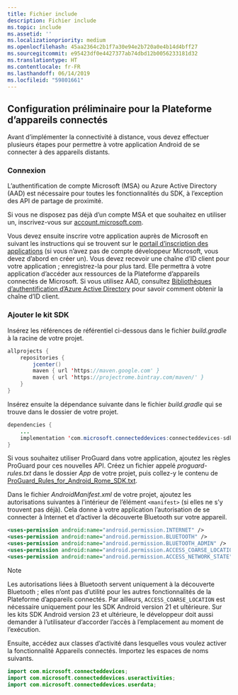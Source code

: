 ```yaml
---
title: Fichier include
description: Fichier include
ms.topic: include
ms.assetid: ''
ms.localizationpriority: medium
ms.openlocfilehash: 45aa2364c2b1f7a30e94e2b720a0e4b14d4bff27
ms.sourcegitcommit: e95423df0e4427377ab74dbd12b0056233181d32
ms.translationtype: HT
ms.contentlocale: fr-FR
ms.lasthandoff: 06/14/2019
ms.locfileid: "59801661"
---
```

## <a name="preliminary-setup-for-the-connected-devices-platform"></a>Configuration préliminaire pour la Plateforme d’appareils connectés

Avant d’implémenter la connectivité à distance, vous devez effectuer plusieurs étapes pour permettre à votre application Android de se connecter à des appareils distants.

### <a name="sign-in"></a>Connexion

L’authentification de compte Microsoft (MSA) ou Azure Active Directory (AAD) est nécessaire pour toutes les fonctionnalités du SDK, à l’exception des API de partage de proximité. 

Si vous ne disposez pas déjà d’un compte MSA et que souhaitez en utiliser un, inscrivez-vous sur [account.microsoft.com](https://account.microsoft.com/account).

Vous devez ensuite inscrire votre application auprès de Microsoft en suivant les instructions qui se trouvent sur le [portail d’inscription des applications](https://apps.dev.microsoft.com/) (si vous n’avez pas de compte développeur Microsoft, vous devez d’abord en créer un). Vous devez recevoir une chaîne d’ID client pour votre application ; enregistrez-la pour plus tard. Elle permettra à votre application d’accéder aux ressources de la Plateforme d’appareils connectés de Microsoft. Si vous utilisez AAD, consultez [Bibliothèques d’authentification d’Azure Active Directory](https://docs.microsoft.com/azure/active-directory/develop/active-directory-authentication-libraries) pour savoir comment obtenir la chaîne d’ID client.

### <a name="add-the-sdk"></a>Ajouter le kit SDK

Insérez les références de référentiel ci-dessous dans le fichier *build.gradle* à la racine de votre projet.

```Java
allprojects {
    repositories {
        jcenter()
        maven { url 'https://maven.google.com' }
        maven { url 'https://projectrome.bintray.com/maven/' }
    }
}
```
Insérez ensuite la dépendance suivante dans le fichier _build.gradle_ qui se trouve dans le dossier de votre projet.

```Java
dependencies { 
    ...
    implementation 'com.microsoft.connecteddevices:connecteddevices-sdk:0.11.0'
}
```

Si vous souhaitez utiliser ProGuard dans votre application, ajoutez les règles ProGuard pour ces nouvelles API. Créez un fichier appelé *proguard-rules.txt* dans le dossier *App* de votre projet, puis collez-y le contenu de [ProGuard_Rules_for_Android_Rome_SDK.txt](https://github.com/Microsoft/project-rome/blob/master/Android/ProGuard_Rules_for_Android_Rome_SDK.txt).

Dans le fichier *AndroidManifest.xml* de votre projet, ajoutez les autorisations suivantes à l’intérieur de l’élément `<manifest>` (si elles ne s’y trouvent pas déjà). Cela donne à votre application l’autorisation de se connecter à Internet et d’activer la découverte Bluetooth sur votre appareil.

```xml
<uses-permission android:name="android.permission.INTERNET" />
<uses-permission android:name="android.permission.BLUETOOTH" />
<uses-permission android:name="android.permission.BLUETOOTH_ADMIN" />
<uses-permission android:name="android.permission.ACCESS_COARSE_LOCATION" />
<uses-permission android:name="android.permission.ACCESS_NETWORK_STATE" />
```

> [!NOTE]
> Les autorisations liées à Bluetooth servent uniquement à la découverte Bluetooth ; elles n’ont pas d’utilité pour les autres fonctionnalités de la Plateforme d’appareils connectés. Par ailleurs, `ACCESS_COARSE_LOCATION` est nécessaire uniquement pour les SDK Android version 21 et ultérieure. Sur les kits SDK Android version 23 et ultérieure, le développeur doit aussi demander à l’utilisateur d’accorder l’accès à l’emplacement au moment de l’exécution.

Ensuite, accédez aux classes d’activité dans lesquelles vous voulez activer la fonctionnalité Appareils connectés. Importez les espaces de noms suivants.

```java
import com.microsoft.connecteddevices;
import com.microsoft.connecteddevices.useractivities;
import com.microsoft.connecteddevices.userdata;
```
